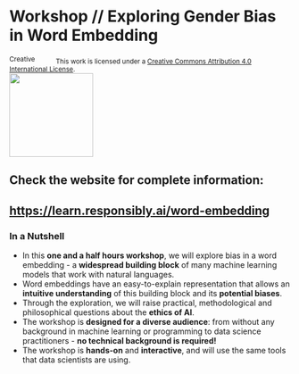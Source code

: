 # Workshop // Exploring Gender Bias in Word Embedding

<small>
<a rel="license" href="http://creativecommons.org/licenses/by/4.0/"><img alt="Creative Commons License" width="80" height="15" src="https://i.creativecommons.org/l/by/4.0/80x15.png" /></a> This work is licensed under a <a rel="license" href="http://creativecommons.org/licenses/by/4.0/">Creative Commons Attribution 4.0 International License</a>.
</small>

<img style="display: block" height="150px" src="https://upload.wikimedia.org/wikipedia/commons/5/52/Global_Open_Educational_Resources_Logo_-_White_background_variation.svg" />

## Check the website for complete information:
## https://learn.responsibly.ai/word-embedding

### In a Nutshell

- In this **one and a half hours workshop**, we will explore bias
  in a word embedding - a **widespread building block** of many machine learning models
  that work with natural languages.
- Word embeddings have an easy-to-explain representation
  that allows an **intuitive understanding** of this building block
  and its **potential biases**.
- Through the exploration, we will raise practical, methodological
  and philosophical questions about the **ethics of AI**.
- The workshop is **designed for a diverse audience**:
  from without any background in machine learning or programming
  to data science practitioners - **no technical background is required!**
-  The workshop is **hands-on** and **interactive**,
   and will use the same tools that data scientists are using.
